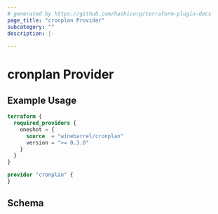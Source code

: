 ```yaml
---
# generated by https://github.com/hashicorp/terraform-plugin-docs
page_title: "cronplan Provider"
subcategory: ""
description: |-
  
---
```


# cronplan Provider



## Example Usage

```terraform
terraform {
  required_providers {
    oneshot = {
      source  = "winebarrel/cronplan"
      version = ">= 0.3.0"
    }
  }
}

provider "cronplan" {
}
```

<!-- schema generated by tfplugindocs -->
## Schema
